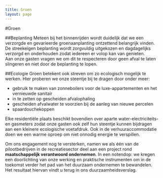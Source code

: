 ```yaml
---
title: Groen
layout: page
---
```


#Groen

##Beplanting
Meteen bij het binnenrijden wordt duidelijk dat we een verzorgde en gevarieerde groenaanplanting ontzettend belangrijk vinden. De streekeigen beplanting wordt zorgvuldig uitgekozen en dagdagelijks verzorgd en onderhouden zodat iedereen er volop kan van genieten.<br>
Aan onze gasten vragen we om dit te respecteren door geen afval te laten slingeren en niet door de beplanting te lopen.

##Ecologie
Groen betekent ook streven om zo ecologisch mogelijk te werken. Hier proberen we onze steentje bij te dragen door onder meer:


- gebruik te maken van zonneboilers voor de luxe-appartementen en het vernieuwde sanitair
- in te zetten op gescheiden afvalophaling
- gescheiden afvalwater te voorzien bij de aanleg van nieuwe percelen
- spaardouchekoppen

Elke residentiële plaats beschikt bovendien over aparte water-electriciteits-en gasmeters zodat onze gasten ook zelf hun steentje kunnen bijdragen aan een kleinere ecologische voetafdruk. Ook in de verhuuraccommodatie doen we een warme oproep om niet onnodig energie te verspillen.

Om ons engagement nog te versterken,  namen we  als één van de pilootbedrijven in de recreatiesector deel aan een project rond **maatschappelijk verantwoord ondernemen**. In een notendop: we kregen een doorlichting van onze werking en praktische instrumenten om in de toekomst verder het pad van het duurzaam ondernemen te bewandelen.<br>
Het resultaat hiervan vindt u terug in ons duurzaamheidsverslag. 